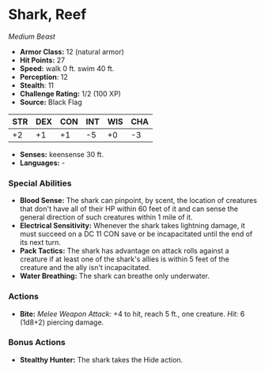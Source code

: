 # Shark, Reef

*Medium* *Beast*

- **Armor Class:** 12 (natural armor)
- **Hit Points:** 27 
- **Speed:** walk 0 ft. swim 40 ft.
- **Perception**: 12
- **Stealth**: 11
- **Challenge Rating:** 1/2 (100 XP)
- **Source:** Black Flag

| STR | DEX | CON | INT | WIS | CHA |
| --- | --- | --- | --- | --- | --- |
| +2 | +1 | +1 | -5 | +0 | -3 |

- **Senses:** keensense 30 ft.
- **Languages:** -

### Special Abilities

- **Blood Sense:** The shark can pinpoint, by scent, the location of creatures that don't have all of their HP within 60 feet of it and can sense the general direction of such creatures within 1 mile of it.
- **Electrical Sensitivity:** Whenever the shark takes lightning damage, it must succeed on a DC 11 CON save or be incapacitated until the end of its next turn.
- **Pack Tactics:** The shark has advantage on attack rolls against a creature if at least one of the shark's allies is within 5 feet of the creature and the ally isn't incapacitated.
- **Water Breathing:** The shark can breathe only underwater.

### Actions

- **Bite:** _Melee Weapon Attack:_ +4 to hit, reach 5 ft., one creature. _Hit:_ 6 (1d8+2) piercing damage.

### Bonus Actions

- **Stealthy Hunter:** The shark takes the Hide action.

